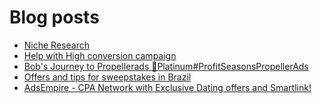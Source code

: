 # Blog posts
<!-- BLOG-POST-LIST:START -->
- [Niche Research](https://afflift.com/f/threads/niche-research.9863/)
- [Help with High conversion campaign](https://afflift.com/f/threads/help-with-high-conversion-campaign.9876/)
- [Bob&#39;s Journey to Propellerads 💎Platinum#ProfitSeasonsPropellerAds](https://afflift.com/f/threads/bobs-journey-to-propellerads-%F0%9F%92%8Eplatinum-profitseasonspropellerads.9848/)
- [Offers and tips for sweepstakes in Brazil](https://afflift.com/f/threads/offers-and-tips-for-sweepstakes-in-brazil.9871/)
- [AdsEmpire - CPA Network with Exclusive Dating offers and Smartlink!](https://afflift.com/f/threads/adsempire-cpa-network-with-exclusive-dating-offers-and-smartlink.6820/)
<!-- BLOG-POST-LIST:END -->
